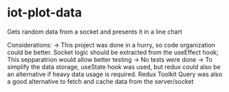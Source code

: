 # iot-plot-data
Gets random data from a socket and presents it in a line chart

Considerations:
-> This project was done in a hurry, so code organization could be better. Socket logic should be extracted
from the useEffect hook; This sepparatrion would allow better testing
-> No tests were done
-> To simplify the data storage, useState hook was used, but redux could also be an alternative if heavy data usage is
required. Redux Toolkit Query was also a good alternative to fetch and cache data from the server/socket